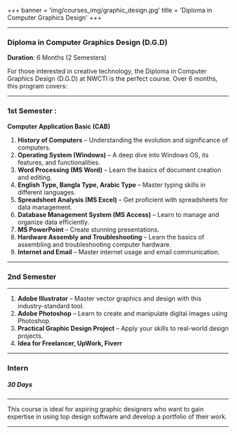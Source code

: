 +++
banner = 'img/courses_img/graphic_design.jpg'
title = 'Diploma in Computer Graphics Design'
+++

---

### **Diploma in Computer Graphics Design (D.G.D)**  
**Duration**: 6 Months (2 Semesters)

For those interested in creative technology, the Diploma in Computer Graphics Design (D.G.D) at NWCTI is the perfect course. Over 6 months, this program covers:

---
### 1st Semester :

**Computer Application Basic (CAB)**

1. **History of Computers** – Understanding the evolution and significance of computers.
2. **Operating System (Windows)** – A deep dive into Windows OS, its features, and functionalities.
3. **Word Processing (MS Word)** – Learn the basics of document creation and editing.
4. **English Type, Bangla Type, Arabic Type** – Master typing skills in different languages.
5. **Spreadsheet Analysis (MS Excel)** – Get proficient with spreadsheets for data management.
6. **Database Management System (MS Access)** – Learn to manage and organize data efficiently.
7. **MS PowerPoint** – Create stunning presentations.
8. **Hardware Assembly and Troubleshooting** – Learn the basics of assembling and troubleshooting computer hardware.
9. **Internet and Email** – Master internet usage and email communication.

---
### 2nd Semester

---
1. **Adobe Illustrator** – Master vector graphics and design with this industry-standard tool.
2. **Adobe Photoshop** – Learn to create and manipulate digital images using Photoshop.
3. **Practical Graphic Design Project** – Apply your skills to real-world design projects.
4. **Idea for Freelancer, UpWork, Fiverr**

----

### Intern

##### 30 Days

-----

This course is ideal for aspiring graphic designers who want to gain expertise in using top design software and develop a portfolio of their work.

---
